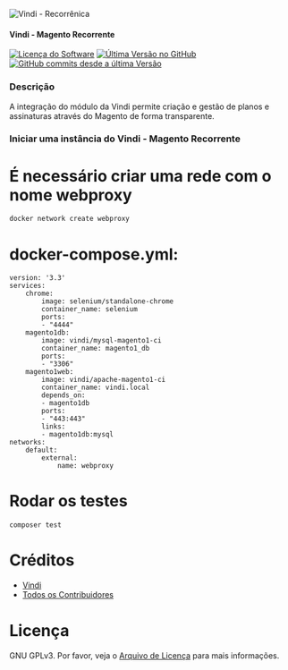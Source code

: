 ![Vindi - Recorrênica](https://blog.vindi.com.br/wp-content/uploads/2018/08/logo-vindi.png)


#### Vindi - Magento Recorrente

[![Licença do Software][badge-license]](LICENSE)
[![Última Versão no GitHub][badge-versionGitHub]][link-GitHub-release]
[![GitHub commits desde a última Versão][badge-versionGitHub-commits]][link-GitHub-release]

### Descrição
A integração do módulo da Vindi permite criação e gestão de planos e assinaturas através do Magento de forma transparente.

### Iniciar uma instância do Vindi - Magento Recorrente

# É necessário criar uma rede com o nome webproxy

```
docker network create webproxy
```

# docker-compose.yml:

```
version: '3.3'
services:
    chrome:
        image: selenium/standalone-chrome
        container_name: selenium
        ports:
        - "4444"
    magento1db:
        image: vindi/mysql-magento1-ci
        container_name: magento1_db
        ports:
        - "3306"
    magento1web:
        image: vindi/apache-magento1-ci
        container_name: vindi.local
        depends_on:
        - magento1db
        ports:
        - "443:443"
        links:
        - magento1db:mysql
networks:
    default:
        external:
            name: webproxy
```


# Rodar os testes

```
composer test
```

# Créditos
- [Vindi](https://github.com/vindi)
- [Todos os Contribuidores](https://github.com/vindi/vindi-magento/contributors)

# Licença
GNU GPLv3. Por favor, veja o [Arquivo de Licença](LICENSE) para mais informações.

[badge-license]: https://img.shields.io/badge/license-GPLv3-blue.svg
[badge-versionGitHub]: https://img.shields.io/github/release/vindi/vindi-magento.svg
[badge-versionGitHub-commits]:  https://img.shields.io/github/commits-since/vindi/vindi-magento/latest.svg


[link-GitHub-release]: https://github.com/vindi/vindi-magento/releases